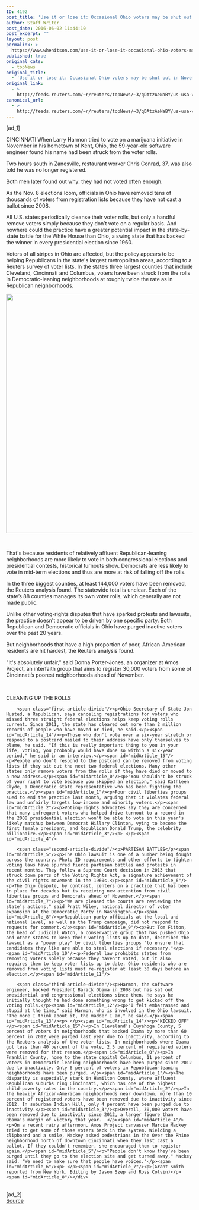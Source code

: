 ```yaml
---
ID: 4192
post_title: 'Use it or lose it: Occasional Ohio voters may be shut out in November'
author: Staff Writer
post_date: 2016-06-02 11:44:10
post_excerpt: ""
layout: post
permalink: >
  https://www.whenitson.com/use-it-or-lose-it-occasional-ohio-voters-may-be-shut-out-in-november/
published: true
original_cats:
  - topNews
original_title:
  - 'Use it or lose it: Occasional Ohio voters may be shut out in November'
original_link:
  - >
    http://feeds.reuters.com/~r/reuters/topNews/~3/qDAtzAeNaBY/us-usa-votingrights-ohio-insight-idUSKCN0YO19D
canonical_url:
  - >
    http://feeds.reuters.com/~r/reuters/topNews/~3/qDAtzAeNaBY/us-usa-votingrights-ohio-insight-idUSKCN0YO19D
---
```

 [ad_1]
<br><div id="articleText">
<span id="midArticle_start"/>

<span id="midArticle_0"/><span class="focusParagraph" readability="5"><p><span class="articleLocation">CINCINNATI</span> When Larry Harmon tried to vote on a marijuana initiative in November in his hometown of Kent, Ohio, the 59-year-old software engineer found his name had been struck from the voter rolls.</p></span><span id="midArticle_1"/><p>Two hours south in Zanesville, restaurant worker Chris Conrad, 37, was also told he was no longer registered.</p><span id="midArticle_2"/><p>Both men later found out why: they had not voted often enough.</p><span id="midArticle_3"/><p>As the Nov. 8 elections loom, officials in Ohio have removed tens of thousands of voters from registration lists because they have not cast a ballot since 2008.</p><span id="midArticle_4"/><p>All U.S. states periodically cleanse their voter rolls, but only a handful remove voters simply because they don’t vote on a regular basis. And nowhere could the practice have a greater potential impact in the state-by-state battle for the White House than Ohio, a swing state that has backed the winner in every presidential election since 1960.</p><span id="midArticle_5"/><p>Voters of all stripes in Ohio are affected, but the policy appears to be helping Republicans in the state's largest metropolitan areas, according to a Reuters survey of voter lists. In the state’s three largest counties that include Cleveland, Cincinnati and Columbus, voters have been struck from the rolls in Democratic-leaning neighborhoods at roughly twice the rate as in Republican neighborhoods.</p>&#13;
<div class="cms-insert">
<div class="cms-media-content"><img src="http://www.whenitson.com/wp-content/uploads/2016/06/Use-it-or-lose-it-Occasional-Ohio-voters-may-be-shut-out-in-November.jpg" alt="" width="644"/></div>
<p class="cms-caption-text"> </p>
</div><span id="midArticle_6"/><p>That's because residents of relatively affluent Republican-leaning neighborhoods are more likely to vote in both congressional elections and presidential contests, historical turnouts show. Democrats are less likely to vote in mid-term elections and thus are more at risk of falling off the rolls.</p><span id="midArticle_7"/><p>In the three biggest counties, at least 144,000 voters have been removed, the Reuters analysis found. The statewide total is unclear. Each of the state’s 88 counties manages its own voter rolls, which generally are not made public.</p><span id="midArticle_8"/><p>Unlike other voting-rights disputes that have sparked protests and lawsuits, the practice doesn't appear to be driven by one specific party. Both Republican and Democratic officials in Ohio have purged inactive voters over the past 20 years.</p><span id="midArticle_9"/><p>But neighborhoods that have a high proportion of poor, African-American residents are hit hardest, the Reuters analysis found.</p><span id="midArticle_10"/><p>"It's absolutely unfair," said Donna Porter-Jones, an organizer at Amos Project, an interfaith group that aims to register 30,000 voters from some of Cincinnati’s poorest neighborhoods ahead of November.</p><span id="midArticle_11"/><p> </p><span id="midArticle_12"/><p>CLEANING UP THE ROLLS</p><span id="midArticle_13"/>
        
        <span class="first-article-divide"/><p>Ohio Secretary of State Jon Husted, a Republican, says canceling registrations for voters who missed three straight federal elections helps keep voting rolls current. Since 2011, the state has cleared out more than 2 million records of people who have moved or died, he said.</p><span id="midArticle_14"/><p>Those who don't vote over a six-year stretch or respond to a postcard mailed to their address have only themselves to blame, he said. "If this is really important thing to you in your life, voting, you probably would have done so within a six-year period," he said in an interview.</p><span id="midArticle_15"/><p>People who don't respond to the postcard can be removed from voting lists if they sit out the next two federal elections. Many other states only remove voters from the rolls if they have died or moved to a new address.</p><span id="midArticle_0"/><p>"You shouldn't be struck of your right to vote because you skipped an election," said Kathleen Clyde, a Democratic state representative who has been fighting the practice.</p><span id="midArticle_1"/><p>Four civil liberties groups sued to end the practice last month, arguing that it violates federal law and unfairly targets low-income and minority voters.</p><span id="midArticle_2"/><p>Voting-rights advocates say they are concerned that many infrequent voters who helped drive turnout to a record in the 2008 presidential election won't be able to vote in this year's likely matchup between Democrat Hillary Clinton, vying to become the first female president, and Republican Donald Trump, the celebrity billionaire.</p><span id="midArticle_3"/><p> </p><span id="midArticle_4"/>
        
        <span class="second-article-divide"/><p>PARTISAN BATTLES</p><span id="midArticle_5"/><p>The Ohio lawsuit is one of a number being fought across the country. Photo ID requirements and other efforts to tighten voting laws have spurred fierce partisan battles and protests in recent months. They follow a Supreme Court decision in 2013 that struck down parts of the Voting Rights Act, a signature achievement of the civil rights movement in the 1960s.</p><span id="midArticle_6"/><p>The Ohio dispute, by contrast, centers on a practice that has been in place for decades but is receiving new attention from civil liberties groups and Democrats ahead of November.</p><span id="midArticle_7"/><p>"We are pleased the courts are reviewing the state’s actions," said Pratt Wiley, national director of voter expansion at the Democratic Party in Washington.</p><span id="midArticle_8"/><p>Republican party officials at the local and national level, as well as the Trump campaign, did not respond to requests for comment.</p><span id="midArticle_9"/><p>But Tom Fitton, the head of Judicial Watch, a conservative group that has pushed Ohio and other states to keep their voting lists up to date, described the lawsuit as a "power play" by civil liberties groups "to ensure that candidates they like are able to steal elections if necessary."</p><span id="midArticle_10"/><p>Federal law prohibits states from removing voters solely because they haven't voted, but it also requires them to keep voter lists up to date. Ohio residents who are removed from voting lists must re-register at least 30 days before an election.</p><span id="midArticle_11"/>
        
        <span class="third-article-divide"/><p>Harmon, the software engineer, backed President Barack Obama in 2008 but has sat out presidential and congressional elections since then. He says he initially thought he had done something wrong to get kicked off the voting rolls.</p><span id="midArticle_12"/><p>"I felt embarrassed and stupid at the time," said Harmon, who is involved in the Ohio lawsuit. "The more I think about it, the madder I am," he said.</p><span id="midArticle_13"/><p> </p><span id="midArticle_14"/><p>"KICKED OFF"</p><span id="midArticle_15"/><p>In Cleveland's Cuyahoga County, 5 percent of voters in neighborhoods that backed Obama by more than 60 percent in 2012 were purged last year due to inactivity, according to the Reuters analysis of the voter lists. In neighborhoods where Obama got less than 40 percent of the vote, 2.5 percent of registered voters were removed for that reason.</p><span id="midArticle_0"/><p>In Franklin County, home to the state capital Columbus, 11 percent of voters in Democratic-leaning neighborhoods have been purged since 2012 due to inactivity. Only 6 percent of voters in Republican-leaning neighborhoods have been purged. </p><span id="midArticle_1"/><p>The disparity is especially stark in Hamilton County, where affluent Republican suburbs ring Cincinnati, which has one of the highest child-poverty rates in the country.</p><span id="midArticle_2"/><p>In the heavily African-American neighborhoods near downtown, more than 10 percent of registered voters have been removed due to inactivity since 2012. In suburban Indian Hill, only 4 percent have been purged due to inactivity.</p><span id="midArticle_3"/><p>Overall, 30,000 voters have been removed due to inactivity since 2012, a larger figure than Obama's margin of victory that year.  </p><span id="midArticle_4"/><p>On a recent rainy afternoon, Amos Project canvasser Marcia Mackey tried to get some of those voters back in the system. Wielding a clipboard and a smile, Mackey asked pedestrians in the Over the Rhine neighborhood north of downtown Cincinnati when they last cast a ballot. If they couldn't remember, she encouraged them to register again.</p><span id="midArticle_5"/><p>"People don't know they've been purged until they go to the election site and get turned away," Mackey said. "We need to make sure that people have voices."</p><span id="midArticle_6"/><p> </p><span id="midArticle_7"/><p>(Grant Smith reported from New York. Editing by Jason Szep and Ross Colvin)</p><span id="midArticle_8"/></div>
<br>[ad_2]
<br><a href="http://feeds.reuters.com/~r/reuters/topNews/~3/qDAtzAeNaBY/us-usa-votingrights-ohio-insight-idUSKCN0YO19D">Source </a>